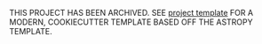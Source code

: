 THIS PROJECT HAS BEEN ARCHIVED. SEE [project template](https://github.com/nstarman/project_template) FOR A MODERN, COOKIECUTTER TEMPLATE BASED OFF THE ASTROPY TEMPLATE.
